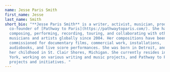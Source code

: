 ```yaml
---
name: Jesse Paris Smith
first_name: Jesse
last_name: Smith
short_bio: "**Jesse Paris Smith** is a writer, activist, musician, producer, and
  co-founder of [Pathway to Paris](https://pathwaytoparis.com/). She has been
  composing, performing, recording, touring, and collaborating with other
  musicians and artists globally since 2004. Her compositions have been
  commissioned for documentary films, commercial work, installations,
  audiobooks, and live score performances. She was born in Detroit, and spent
  her childhood in St. Clair Shores, Michigan. She currently resides in New
  York, working on various writing and music projects, and Pathway to Paris
  projects and initiatives. "
---
```

